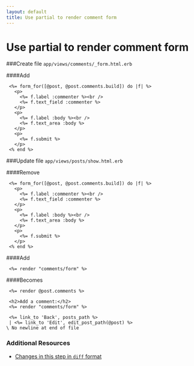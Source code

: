 ```yaml
---
layout: default
title: Use partial to render comment form
---
```


<h1 id="main">Use partial to render comment form</h1>

###Create file `app/views/comments/_form.html.erb`

####Add
```
 <%= form_for([@post, @post.comments.build]) do |f| %>
   <p>
     <%= f.label :commenter %><br />
     <%= f.text_field :commenter %>
   </p>
   <p>
     <%= f.label :body %><br />
     <%= f.text_area :body %>
   </p>
   <p>
     <%= f.submit %>
   </p>
 <% end %>
```


###Update file `app/views/posts/show.html.erb`

####Remove
```
 <%= form_for([@post, @post.comments.build]) do |f| %>
   <p>
     <%= f.label :commenter %><br />
     <%= f.text_field :commenter %>
   </p>
   <p>
     <%= f.label :body %><br />
     <%= f.text_area :body %>
   </p>
   <p>
     <%= f.submit %>
   </p>
 <% end %>
```


####Add
```
 <%= render "comments/form" %>
```


####Becomes
```
 <%= render @post.comments %>
 
 <h2>Add a comment:</h2>
 <%= render "comments/form" %>
 
 <%= link_to 'Back', posts_path %>
 | <%= link_to 'Edit', edit_post_path(@post) %>
\ No newline at end of file

```



### Additional Resources

* [Changes in this step in `diff` format](https://github.com/software-academy/rails_getting_started_bdd/commit/3304445370e0f4d6eb901e6b747123b61202ffca)

